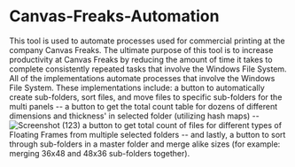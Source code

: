 # Canvas-Freaks-Automation
This tool is used to automate processes used for commercial printing at the company Canvas Freaks. The ultimate purpose of this tool is to increase productivity at Canvas Freaks by reducing the amount of time it takes to complete consistently repeated tasks that involve the Windows File System.
All of the implementations automate processes that involve the Windows File System.
These implementations include:
a button to automatically create sub-folders, sort files, and move files to specific sub-folders for the multi panels --
a button to get the total count table for dozens of different dimensions and thickness' in selected folder (utilizing hash maps) --
![Screenshot (123)](https://user-images.githubusercontent.com/85088686/172502175-39e51700-66cd-4c87-9e7c-b4c38a837345.png)
a button to get total count of files for different types of Floating Frames from multiple selected folders --
and lastly, a button to sort through sub-folders in a master folder and merge alike sizes (for example: merging 36x48 and 48x36 sub-folders together).

